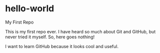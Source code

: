 # hello-world
My First Repo

This is my first repo ever. I have heard so much about Git and GitHub, but never tried it myself. So, here goes nothing!

I want to learn GitHub because it looks cool and useful.
